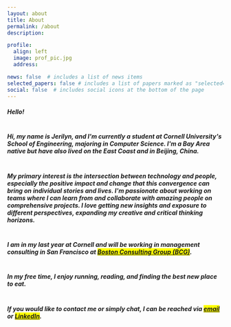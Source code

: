 ```yaml
---
layout: about
title: About
permalink: /about
description:

profile:
  align: left
  image: prof_pic.jpg
  address: 

news: false  # includes a list of news items
selected_papers: false # includes a list of papers marked as "selected={true}"
social: false  # includes social icons at the bottom of the page
---
```

##### **Hello!** <br /><br />


##### Hi, my name is Jerilyn, and I'm currently a student at Cornell University's School of Engineering, majoring in Computer Science. I'm a Bay Area native but have also lived on the East Coast and in Beijing, China.  <br /><br />

##### My primary interest is the intersection between technology and people, especially the positive impact and change that this convergence can bring on individual stories and lives. I'm passionate about working on teams where I can learn from and collaborate with amazing people on comprehensive projects. I love getting new insights and exposure to different perspectives, expanding my creative and critical thinking horizons. <br /><br />

##### I am in my last year at Cornell and will be working in management consulting in San Francisco at <mark>[Boston Consulting Group (BCG)](https://www.bcg.com/en-us/offices/bay-area/san-francisco)</mark>.   <br /><br />

##### In my free time, I enjoy running, reading, and finding the best new place to eat.  <br /><br />

##### If you would like to contact me or simply chat, I can be reached via <mark>[email](mailto:jerilynz@gmail.com)</mark> or <mark>[LinkedIn](https://www.linkedin.com/in/jerilynzheng/)</mark>.